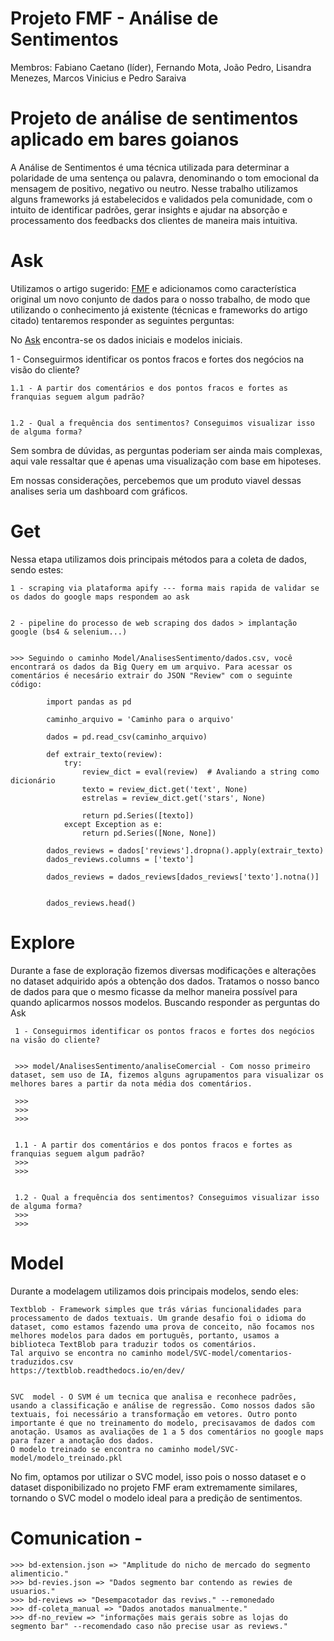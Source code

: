 # Projeto FMF - Análise de Sentimentos


Membros: Fabiano Caetano (líder), Fernando Mota, João Pedro, Lisandra Menezes, Marcos Vinicius e Pedro Saraiva


# Projeto de análise de sentimentos aplicado em bares goianos



A Análise de Sentimentos é uma técnica utilizada para determinar a polaridade de uma sentença ou palavra, denominando o tom emocional da mensagem de positivo, negativo ou neutro. Nesse trabalho utilizamos alguns frameworks já estabelecidos e validados pela comunidade, com o intuito de identificar padrões, gerar insights e ajudar na absorção e processamento dos feedbacks dos clientes de maneira mais intuitiva.                                                                                                                        


# Ask


Utilizamos o artigo sugerido: [FMF](https://towardsdatascience.com/a-beginners-guide-to-text-classification-with-scikit-learn-632357e16f3a) e adicionamos como característica original um novo conjunto de dados para o nosso trabalho, de modo que utilizando o conhecimento já existente (técnicas e frameworks do artigo citado) tentaremos responder as seguintes perguntas:

No [Ask](https://github.com/Marcos-VM-1708/PAD_JOB/tree/bf9ba97f1d542e9093c5b86ac770e5af9f3f8b1f/Ask) encontra-se os dados iniciais e modelos iniciais.

1 - Conseguirmos identificar os pontos fracos e fortes dos negócios na visão do cliente?


    1.1 - A partir dos comentários e dos pontos fracos e fortes as franquias seguem algum padrão?

    
    1.2 - Qual a frequência dos sentimentos? Conseguimos visualizar isso de alguma forma?


Sem sombra de dúvidas, as perguntas poderiam ser ainda mais complexas, aqui vale ressaltar que é apenas uma visualização com base em hipoteses. 

Em nossas considerações, percebemos que um produto viavel dessas analises seria um dashboard com gráficos.


# Get

Nessa etapa utilizamos dois principais métodos para a coleta de dados, sendo estes:

    1 - scraping via plataforma apify --- forma mais rapida de validar se os dados do google maps respondem ao ask 

   
    2 - pipeline do processo de web scraping dos dados > implantação google (bs4 & selenium...)


    >>> Seguindo o caminho Model/AnalisesSentimento/dados.csv, você encontrará os dados da Big Query em um arquivo. Para acessar os comentários é necesário extrair do JSON "Review" com o seguinte código: 

            import pandas as pd
          
            caminho_arquivo = 'Caminho para o arquivo'
            
            dados = pd.read_csv(caminho_arquivo)
            
            def extrair_texto(review):
                try:
                    review_dict = eval(review)  # Avaliando a string como dicionário
                    texto = review_dict.get('text', None)
                    estrelas = review_dict.get('stars', None)
                    
                    return pd.Series([texto])
                except Exception as e:
                    return pd.Series([None, None])
            
            dados_reviews = dados['reviews'].dropna().apply(extrair_texto)
            dados_reviews.columns = ['texto']
            
            dados_reviews = dados_reviews[dados_reviews['texto'].notna()]
            
            
            dados_reviews.head()


# Explore

Durante a fase de exploração fizemos diversas modificações e alterações no dataset adquirido após a obtenção dos dados. Tratamos o nosso banco de dados para que o mesmo ficasse da melhor maneira possível para quando aplicarmos nossos modelos. Buscando responder as perguntas do Ask
    
     1 - Conseguirmos identificar os pontos fracos e fortes dos negócios na visão do cliente?

     
     >>> model/AnalisesSentimento/analiseComercial - Com nosso primeiro dataset, sem uso de IA, fizemos alguns agrupamentos para visualizar os melhores bares a partir da nota média dos comentários.
     
     >>>
     >>>
     >>>

     
     1.1 - A partir dos comentários e dos pontos fracos e fortes as franquias seguem algum padrão?
     >>>
     >>>

     
     1.2 - Qual a frequência dos sentimentos? Conseguimos visualizar isso de alguma forma?
     >>>
     >>>
     
# Model

Durante a modelagem utilizamos dois principais modelos, sendo eles:


    Textblob - Framework simples que trás várias funcionalidades para processamento de dados textuais. Um grande desafio foi o idioma do dataset, como estamos fazendo uma prova de conceito, não focamos nos melhores modelos para dados em português, portanto, usamos a biblioteca TextBlob para traduzir todos os comentários.
    Tal arquivo se encontra no caminho model/SVC-model/comentarios-traduzidos.csv
    https://textblob.readthedocs.io/en/dev/


    SVC  model - O SVM é um tecnica que analisa e reconhece padrões, usando a classificação e análise de regressão. Como nossos dados são textuais, foi necessário a transformação em vetores. Outro ponto importante é que no treinamento do modelo, precisavamos de dados com anotação. Usamos as avaliações de 1 a 5 dos comentários no google maps para fazer a anotação dos dados.
    O modelo treinado se encontra no caminho model/SVC-model/modelo_treinado.pkl

No fim, optamos por utilizar o SVC model, isso pois o nosso dataset e o dataset disponibilizado no projeto FMF eram extremamente similares, tornando o SVC model o modelo ideal para a predição de sentimentos.
    

# Comunication -

    >>> bd-extension.json => "Amplitude do nicho de mercado do segmento alimenticio."
    >>> bd-revies.json => "Dados segmento bar contendo as rewies de usuarios."
    >>> bd-reviews => "Desempacotador das reviws." --remonedado
    >>> df-coleta_manual => "Dados anotados manualmente."
    >>> df-no_review => "informações mais gerais sobre as lojas do segmento bar" --recomendado caso não precise usar as reviews."


